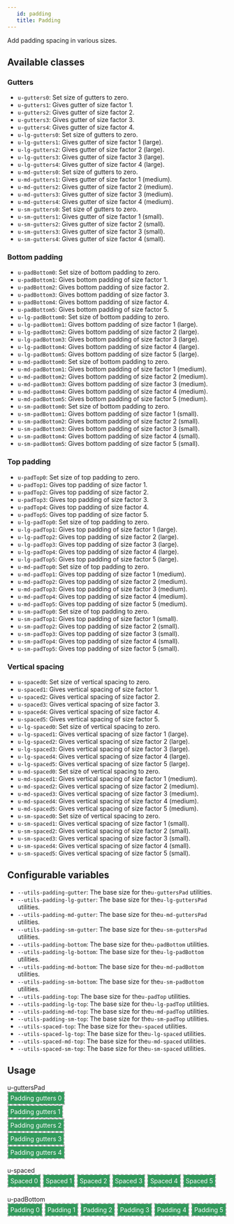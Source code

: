 ```yaml
---
   id: padding
   title: Padding
---
```


Add padding spacing in various sizes.

## Available classes

### Gutters
* `u-gutters0`: Set size of gutters to zero.
* `u-gutters1`: Gives gutter of size factor 1.
* `u-gutters2`: Gives gutter of size factor 2.
* `u-gutters3`: Gives gutter of size factor 3.
* `u-gutters4`: Gives gutter of size factor 4.
* `u-lg-gutters0`: Set size of gutters to zero.
* `u-lg-gutters1`: Gives gutter of size factor 1 (large).
* `u-lg-gutters2`: Gives gutter of size factor 2 (large).
* `u-lg-gutters3`: Gives gutter of size factor 3 (large).
* `u-lg-gutters4`: Gives gutter of size factor 4 (large).
* `u-md-gutters0`: Set size of gutters to zero.
* `u-md-gutters1`: Gives gutter of size factor 1 (medium).
* `u-md-gutters2`: Gives gutter of size factor 2 (medium).
* `u-md-gutters3`: Gives gutter of size factor 3 (medium).
* `u-md-gutters4`: Gives gutter of size factor 4 (medium).
* `u-sm-gutters0`: Set size of gutters to zero.
* `u-sm-gutters1`: Gives gutter of size factor 1 (small).
* `u-sm-gutters2`: Gives gutter of size factor 2 (small).
* `u-sm-gutters3`: Gives gutter of size factor 3 (small).
* `u-sm-gutters4`: Gives gutter of size factor 4 (small).

### Bottom padding
* `u-padBottom0`: Set size of bottom padding to zero.
* `u-padBottom1`: Gives bottom padding of size factor 1.
* `u-padBottom2`: Gives bottom padding of size factor 2.
* `u-padBottom3`: Gives bottom padding of size factor 3.
* `u-padBottom4`: Gives bottom padding of size factor 4.
* `u-padBottom5`: Gives bottom padding of size factor 5.
* `u-lg-padBottom0`: Set size of bottom padding to zero.
* `u-lg-padBottom1`: Gives bottom padding of size factor 1 (large).
* `u-lg-padBottom2`: Gives bottom padding of size factor 2 (large).
* `u-lg-padBottom3`: Gives bottom padding of size factor 3 (large).
* `u-lg-padBottom4`: Gives bottom padding of size factor 4 (large).
* `u-lg-padBottom5`: Gives bottom padding of size factor 5 (large).
* `u-md-padBottom0`: Set size of bottom padding to zero.
* `u-md-padBottom1`: Gives bottom padding of size factor 1 (medium).
* `u-md-padBottom2`: Gives bottom padding of size factor 2 (medium).
* `u-md-padBottom3`: Gives bottom padding of size factor 3 (medium).
* `u-md-padBottom4`: Gives bottom padding of size factor 4 (medium).
* `u-md-padBottom5`: Gives bottom padding of size factor 5 (medium).
* `u-sm-padBottom0`: Set size of bottom padding to zero.
* `u-sm-padBottom1`: Gives bottom padding of size factor 1 (small).
* `u-sm-padBottom2`: Gives bottom padding of size factor 2 (small).
* `u-sm-padBottom3`: Gives bottom padding of size factor 3 (small).
* `u-sm-padBottom4`: Gives bottom padding of size factor 4 (small).
* `u-sm-padBottom5`: Gives bottom padding of size factor 5 (small).

### Top padding
* `u-padTop0`: Set size of top padding to zero.
* `u-padTop1`: Gives top padding of size factor 1.
* `u-padTop2`: Gives top padding of size factor 2.
* `u-padTop3`: Gives top padding of size factor 3.
* `u-padTop4`: Gives top padding of size factor 4.
* `u-padTop5`: Gives top padding of size factor 5.
* `u-lg-padTop0`: Set size of top padding to zero.
* `u-lg-padTop1`: Gives top padding of size factor 1 (large).
* `u-lg-padTop2`: Gives top padding of size factor 2 (large).
* `u-lg-padTop3`: Gives top padding of size factor 3 (large).
* `u-lg-padTop4`: Gives top padding of size factor 4 (large).
* `u-lg-padTop5`: Gives top padding of size factor 5 (large).
* `u-md-padTop0`: Set size of top padding to zero.
* `u-md-padTop1`: Gives top padding of size factor 1 (medium).
* `u-md-padTop2`: Gives top padding of size factor 2 (medium).
* `u-md-padTop3`: Gives top padding of size factor 3 (medium).
* `u-md-padTop4`: Gives top padding of size factor 4 (medium).
* `u-md-padTop5`: Gives top padding of size factor 5 (medium).
* `u-sm-padTop0`: Set size of top padding to zero.
* `u-sm-padTop1`: Gives top padding of size factor 1 (small).
* `u-sm-padTop2`: Gives top padding of size factor 2 (small).
* `u-sm-padTop3`: Gives top padding of size factor 3 (small).
* `u-sm-padTop4`: Gives top padding of size factor 4 (small).
* `u-sm-padTop5`: Gives top padding of size factor 5 (small).

### Vertical spacing
* `u-spaced0`: Set size of vertical spacing to zero.
* `u-spaced1`: Gives vertical spacing of size factor 1.
* `u-spaced2`: Gives vertical spacing of size factor 2.
* `u-spaced3`: Gives vertical spacing of size factor 3.
* `u-spaced4`: Gives vertical spacing of size factor 4.
* `u-spaced5`: Gives vertical spacing of size factor 5.
* `u-lg-spaced0`: Set size of vertical spacing to zero.
* `u-lg-spaced1`: Gives vertical spacing of size factor 1 (large).
* `u-lg-spaced2`: Gives vertical spacing of size factor 2 (large).
* `u-lg-spaced3`: Gives vertical spacing of size factor 3 (large).
* `u-lg-spaced4`: Gives vertical spacing of size factor 4 (large).
* `u-lg-spaced5`: Gives vertical spacing of size factor 5 (large).
* `u-md-spaced0`: Set size of vertical spacing to zero.
* `u-md-spaced1`: Gives vertical spacing of size factor 1 (medium).
* `u-md-spaced2`: Gives vertical spacing of size factor 2 (medium).
* `u-md-spaced3`: Gives vertical spacing of size factor 3 (medium).
* `u-md-spaced4`: Gives vertical spacing of size factor 4 (medium).
* `u-md-spaced5`: Gives vertical spacing of size factor 5 (medium).
* `u-sm-spaced0`: Set size of vertical spacing to zero.
* `u-sm-spaced1`: Gives vertical spacing of size factor 1 (small).
* `u-sm-spaced2`: Gives vertical spacing of size factor 2 (small).
* `u-sm-spaced3`: Gives vertical spacing of size factor 3 (small).
* `u-sm-spaced4`: Gives vertical spacing of size factor 4 (small).
* `u-sm-spaced5`: Gives vertical spacing of size factor 5 (small).

## Configurable variables

* `--utils-padding-gutter`: The base size for the`u-guttersPad` utilities.
* `--utils-padding-lg-gutter`: The base size for the`u-lg-guttersPad` utilities.
* `--utils-padding-md-gutter`: The base size for the`u-md-guttersPad` utilities.
* `--utils-padding-sm-gutter`: The base size for the`u-sm-guttersPad` utilities.
* `--utils-padding-bottom`: The base size for the`u-padBottom` utilities.
* `--utils-padding-lg-bottom`: The base size for the`u-lg-padBottom` utilities.
* `--utils-padding-md-bottom`: The base size for the`u-md-padBottom` utilities.
* `--utils-padding-sm-bottom`: The base size for the`u-sm-padBottom` utilities.
* `--utils-padding-top`: The base size for the`u-padTop` utilities.
* `--utils-padding-lg-top`: The base size for the`u-lg-padTop` utilities.
* `--utils-padding-md-top`: The base size for the`u-md-padTop` utilities.
* `--utils-padding-sm-top`: The base size for the`u-sm-padTop` utilities.
* `--utils-spaced-top`: The base size for the`u-spaced` utilities.
* `--utils-spaced-lg-top`: The base size for the`u-lg-spaced` utilities.
* `--utils-spaced-md-top`: The base size for the`u-md-spaced` utilities.
* `--utils-spaced-sm-top`: The base size for the`u-sm-spaced` utilities.

## Usage

<style>
.example-parent{
    border: 2px #bbb dashed;
    display: inline-block;
    box-sizing: border-box;
}
.example-parent > span{
    background-color: #329A5C;
    color: #FFF;
    display: inline-block;
    padding: 5px;
    vertical-align: bottom;
</style>

<div class="code-sample code-sample--padded">
    u-guttersPad
    <br>
    <div class="example-parent u-gutters0">
        <span>Padding gutters 0 </span>
    </div>
    <br>
    <div class="example-parent u-gutters1">
        <span>Padding gutters 1 </span>
    </div>
    <br>
    <div class="example-parent u-gutters2">
        <span>Padding gutters 2 </span>
    </div>
    <br>
    <div class="example-parent u-gutters3">
        <span>Padding gutters 3 </span>
    </div>
    <br>
    <div class="example-parent u-gutters4">
        <span>Padding gutters 4 </span>
    </div>
    <br>
    <br>
    u-spaced
    <br>
    <div class="example-parent u-spaced0">
        <span>Spaced 0 </span>
    </div>
    <div class="example-parent u-spaced1">
        <span>Spaced 1 </span>
    </div>
    <div class="example-parent u-spaced2">
        <span>Spaced 2 </span>
    </div>
    <div class="example-parent u-spaced3">
        <span>Spaced 3 </span>
    </div>
    <div class="example-parent u-spaced4">
        <span>Spaced 4 </span>
    </div>
    <div class="example-parent u-spaced5">
        <span>Spaced 5 </span>
    </div>
    <br>
    <br>
    u-padBottom
    <br>
    <div class="example-parent u-padBottom0">
        <span>Padding 0 </span>
    </div>
    <div class="example-parent u-padBottom1">
        <span>Padding 1 </span>
    </div>
    <div class="example-parent u-padBottom2">
        <span>Padding 2 </span>
    </div>
    <div class="example-parent u-padBottom3">
        <span>Padding 3 </span>
    </div>
    <div class="example-parent u-padBottom4">
        <span>Padding 4 </span>
    </div>
    <div class="example-parent u-padBottom5">
        <span>Padding 5 </span>
    </div>
</div>
